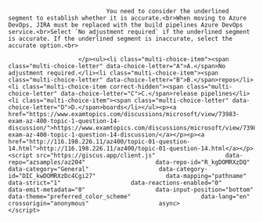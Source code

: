 <p class="card-text">
							
								You need to consider the underlined segment to establish whether it is accurate.<br>When moving to Azure DevOps, JIRA must be replaced with the build pipelines Azure DevOps service.<br>Select `No adjustment required` if the underlined segment is accurate. If the underlined segment is inaccurate, select the accurate option.<br>
							
						</p><ul><li class="multi-choice-item"><span class="multi-choice-letter" data-choice-letter="A">A.</span>No adjustment required.</li><li class="multi-choice-item"><span class="multi-choice-letter" data-choice-letter="B">B.</span>repos</li><li class="multi-choice-item correct-hidden"><span class="multi-choice-letter" data-choice-letter="C">C.</span>release pipelines</li><li class="multi-choice-item"><span class="multi-choice-letter" data-choice-letter="D">D.</span>boards</li></ul><p><a href="https://www.examtopics.com/discussions/microsoft/view/73983-exam-az-400-topic-1-question-14-discussion/">https://www.examtopics.com/discussions/microsoft/view/73983-exam-az-400-topic-1-question-14-discussion/</a></p><p><a href="http://116.198.226.11/az400/topic-01-question-14.html">http://116.198.226.11/az400/topic-01-question-14.html</a></p><script src="https://giscus.app/client.js"                    data-repo="azsamples/az204"                    data-repo-id="R_kgDOMRXzDQ"                    data-category="General"                    data-category-id="DIC_kwDOMRXzDc4Cgi27"                    data-mapping="pathname"                    data-strict="1"                    data-reactions-enabled="0"                    data-emit-metadata="0"                    data-input-position="bottom"                    data-theme="preferred_color_scheme"                    data-lang="en"                    crossorigin="anonymous"                    async>                    </script>